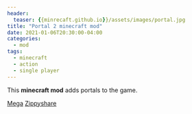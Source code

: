 ```yaml
---
header:
  teaser: {{minrecaft.github.io}}/assets/images/portal.jpg
title: "Portal 2 minecraft mod"
date: 2021-01-06T20:30:00-04:00
categories:
  - mod
tags:
  - minecraft
  - action
  - single player
---
```


This **minecraft mod** adds portals to the game.

[Mega](https://mega.nz/file/ig11xICR#ZVzOQYERtz-F4GYPI3512AtQD_IBAr7fZnQymRPmCV0)
[Zippyshare](https://pastebin.com/s21cB3xF)

